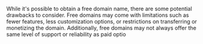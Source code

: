 While it's possible to obtain a free domain name, there are some potential drawbacks to consider. Free domains may come with limitations such as fewer features, less customization options, or restrictions on transferring or monetizing the domain. Additionally, free domains may not always offer the same level of support or reliability as paid optio